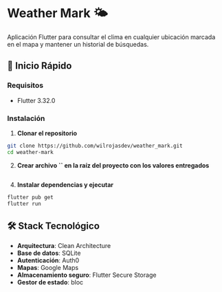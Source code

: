 # Weather Mark 🌤️

Aplicación Flutter para consultar el clima en cualquier ubicación marcada en el mapa y mantener un historial de búsquedas.

## 🚀 Inicio Rápido

### Requisitos

- Flutter 3.32.0

### Instalación

1. **Clonar el repositorio**

```bash
git clone https://github.com/wilrojasdev/weather_mark.git
cd weather-mark
```

2. **Crear archivo **``** en la raíz del proyecto con los valores entregados**

```env

```

4. **Instalar dependencias y ejecutar**

```bash
flutter pub get
flutter run
```

## 🛠️ Stack Tecnológico

- **Arquitectura**: Clean Architecture
- **Base de datos**: SQLite
- **Autenticación**: Auth0
- **Mapas**: Google Maps
- **Almacenamiento seguro**: Flutter Secure Storage
- **Gestor de estado**: bloc


